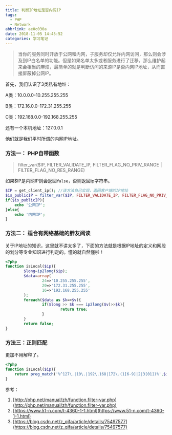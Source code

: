 ```yaml
---
title: 判断IP地址是否内网IP
tags:
  - PHP
  - Network
abbrlink: ae0c030a
date: 2018-11-05 14:45:52
categories: 学习笔记
---
```


> 当你的服务同时开放于公网和内网，子服务却仅允许内网访问，那么则会涉及到IP白名单的功能。但是如果名单太多或者服务进行了迁移，那么维护起来会相当的麻烦，最简单的就是判断访问的来源IP是否内网IP地址，从而直接屏蔽掉公网IP。


首先，我们认识了3类私有地址：

A类：10.0.0.0-10.255.255.255

B类：172.16.0.0-172.31.255.255

C类：192.168.0.0-192.168.255.255

还有一个本机地址：127.0.0.1

他们就是我们平时所谓的内网IP地址。

### 方法一： PHP自带函数

<!---more--->

> filter_var($IP, FILTER_VALIDATE_IP, FILTER_FLAG_NO_PRIV_RANGE | FILTER_FLAG_NO_RES_RANGE)

如果$IP是内网IP则会返回`false`，否则返回ip字符串。

```PHP
$IP = get_client_ip(); //该方法自己实现，返回客户端的IP地址
$is_publicIP = filter_var($IP, FILTER_VALIDATE_IP, FILTER_FLAG_NO_PRIV_RANGE | FILTER_FLAG_NO_RES_RANGE);
if($is_publicIP){
	echo '公网IP';
}else{
	echo '内网IP';
}
```

### 方法二： 适合有网络基础的胖友阅读

关于IP地址的知识，这里就不讲太多了，下面的方法就是根据IP地址的定义和网段的划分等专业知识进行判定的。懂的就自然懂啦！

```PHP
<?php
function isLocal($ip){
        $long=ip2long($ip);
        $data=array(
                24=>'10.255.255.255',
                20=>'172.31.255.255',
                16=>'192.168.255.255'
        );
        foreach($data as $k=>$v){
                if($long >> $k === ip2long($v)>>$k){
                        return true;
                }
        }
        return false;
}
```

### 方法三：正则匹配

更加不用解释了。

```PHP
<?php
function isLocal($ip){        
    return preg_match('%^127\.|10\.|192\.168|172\.(1[6-9]|2|3[01])%',$ip);
}
```

参考：

1. [http://php.net/manual/zh/function.filter-var.php](http://php.net/manual/zh/function.filter-var.php)
3. [https://www.51-n.com/t-4360-1-1.html](https://www.51-n.com/t-4360-1-1.html)
2. [https://blog.csdn.net/z_qifa/article/details/75497577](https://blog.csdn.net/z_qifa/article/details/75497577)